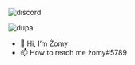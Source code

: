 ![discord](https://discord.c99.nl/widget/theme-3/220751792865017857.png)

![dupa](https://github-readme-stats.vercel.app/api?username=Middleman0001&hide=contribs&count_private=true&show_icons=true)

- 👋 Hi, I’m Żomy
- 📫 How to reach me żomy#5789
